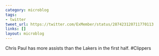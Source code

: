 ```yaml
---
category: microblog
tags:
- twitter
tweet_url: https://twitter.com/ExMember/status/287423120711770113
links: []
layout: microblog
---
```

Chris Paul has more assists than the Lakers in the first half. #Clippers
